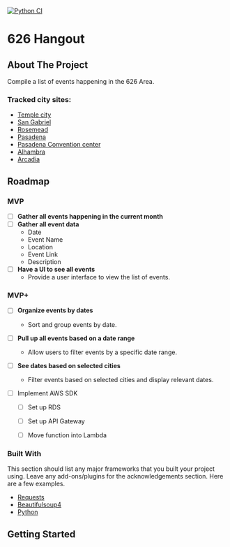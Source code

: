 [![Python CI](https://github.com/martham0/626_hangout/actions/workflows/python-app.yml/badge.svg)](https://github.com/martham0/626_hangout/actions/workflows/python-app.yml)
# 626 Hangout

<!-- ABOUT THE PROJECT -->
## About The Project
Compile a list of events happening in the 626 Area.
### Tracked city sites:
- [Temple city](https://www.ci.temple-city.ca.us/calendar.aspx?CID=23&Keywords=&startDate=&enddate=&)
- [San Gabriel](https://www.sangabrielcity.com/calendar.aspx?CID=0&Keywords=&startDate=&enddate=&)
- [Rosemead](https://www.cityofrosemead.org/contacts/city_communication/city_calendar)
- [Pasadena](https://www.cityofpasadena.net/events/month/?tribe_eventcategory%5B0%5D=257)
- [Pasadena Convention center](https://www.visitpasadena.com/convention-center/full-event-calendar/)
- [Alhambra](https://www.cityofalhambra.org/calendar.aspx?CID=14)
- [Arcadia](https://www.arcadiaca.gov/calendar.php#recreation)

<!-- ROADMAP -->
## Roadmap
### MVP
- [ ] **Gather all events happening in the current month**
- [ ] **Gather all event data**
  - Date
  - Event Name
  - Location
  - Event Link
  - Description
- [ ] **Have a UI to see all events**
  - Provide a user interface to view the list of events.

### MVP+
- [ ] **Organize events by dates**
  - Sort and group events by date.

- [ ] **Pull up all events based on a date range**
  - Allow users to filter events by a specific date range.

- [ ] **See dates based on selected cities**
  - Filter events based on selected cities and display relevant dates.
- [ ] Implement AWS SDK
    - [ ] Set up RDS
    - [ ] Set up API Gateway
    - [ ] Move function into Lambda


### Built With

This section should list any major frameworks that you built your project using. Leave any add-ons/plugins for the acknowledgements section. Here are a few examples.
* [Requests](https://requests.readthedocs.io/en/latest/)
* [Beautifulsoup4](https://www.crummy.com/software/BeautifulSoup/bs4/doc/)
* [Python]()

<!-- GETTING STARTED -->
## Getting Started
